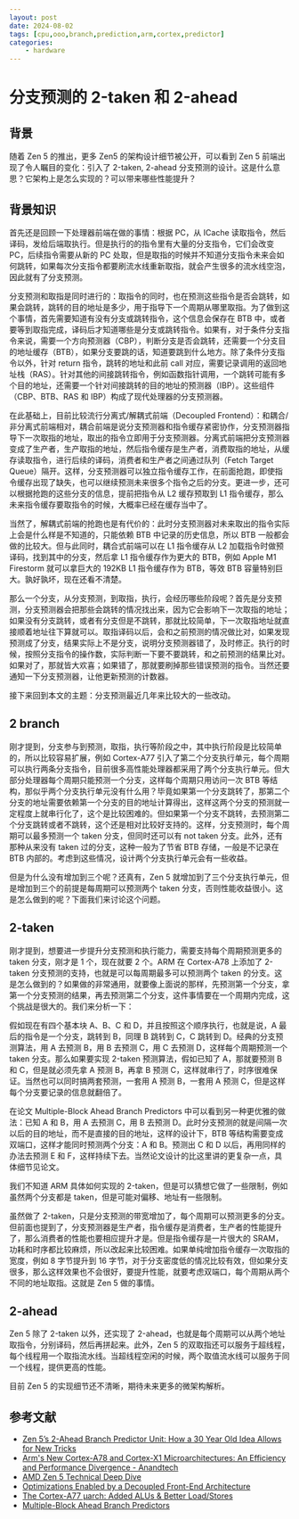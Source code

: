 ```yaml
---
layout: post
date: 2024-08-02
tags: [cpu,ooo,branch,prediction,arm,cortex,predictor]
categories:
    - hardware
---
```


# 分支预测的 2-taken 和 2-ahead

## 背景

随着 Zen 5 的推出，更多 Zen5 的架构设计细节被公开，可以看到 Zen 5 前端出现了令人瞩目的变化：引入了 2-taken, 2-ahead 分支预测的设计。这是什么意思？它架构上是怎么实现的？可以带来哪些性能提升？

<!-- more -->

## 背景知识

首先还是回顾一下处理器前端在做的事情：根据 PC，从 ICache 读取指令，然后译码，发给后端取执行。但是执行的的指令里有大量的分支指令，它们会改变 PC，后续指令需要从新的 PC 处取，但是取指的时候并不知道分支指令未来会如何跳转，如果每次分支指令都要刷流水线重新取指，就会产生很多的流水线空泡，因此就有了分支预测。

分支预测和取指是同时进行的：取指令的同时，也在预测这些指令是否会跳转，如果会跳转，跳转的目的地址是多少，用于指导下一个周期从哪里取指。为了做到这个事情，首先需要知道有没有分支或跳转指令，这个信息会保存在 BTB 中，或者要等到取指完成，译码后才知道哪些是分支或跳转指令。如果有，对于条件分支指令来说，需要一个方向预测器（CBP），判断分支是否会跳转，还需要一个分支目的地址缓存（BTB），如果分支要跳的话，知道要跳到什么地方。除了条件分支指令以外，针对 return 指令，跳转的地址和此前 call 对应，需要记录调用的返回地址栈（RAS）。针对其他的间接跳转指令，例如函数指针调用，一个跳转可能有多个目的地址，还需要一个针对间接跳转的目的地址的预测器（IBP）。这些组件（CBP、BTB、RAS 和 IBP）构成了现代处理器的分支预测器。

在此基础上，目前比较流行分离式/解耦式前端（Decoupled Frontend）：和耦合/非分离式前端相对，耦合前端是说分支预测器和指令缓存紧密协作，分支预测器指导下一次取指的地址，取出的指令立即用于分支预测器。分离式前端把分支预测器变成了生产者，生产取指的地址，然后指令缓存是生产者，消费取指的地址，从缓存读取指令，进行后续的译码，消费者和生产者之间通过队列（Fetch Target Queue）隔开。这样，分支预测器可以独立指令缓存工作，在前面抢跑，即使指令缓存出现了缺失，也可以继续预测未来很多个指令之后的分支。更进一步，还可以根据抢跑的这些分支的信息，提前把指令从 L2 缓存预取到 L1 指令缓存，那么未来指令缓存要取指令的时候，大概率已经在缓存当中了。

当然了，解耦式前端的抢跑也是有代价的：此时分支预测器对未来取出的指令实际上会是什么样是不知道的，只能依赖 BTB 中记录的历史信息，所以 BTB 一般都会做的比较大。但与此同时，耦合式前端可以在 L1 指令缓存从 L2 加载指令时做预译码，找到其中的分支，然后拿 L1 指令缓存作为更大的 BTB，例如 Apple M1 Firestorm 就可以拿巨大的 192KB L1 指令缓存作为 BTB，等效 BTB 容量特别巨大。孰好孰坏，现在还看不清楚。

那么一个分支，从分支预测，到取指，执行，会经历哪些阶段呢？首先是分支预测，分支预测器会把那些会跳转的情况找出来，因为它会影响下一次取指的地址；如果没有分支跳转，或者有分支但是不跳转，那就比较简单，下一次取指地址就直接顺着地址往下算就可以。取指译码以后，会和之前预测的情况做比对，如果发现预测成了分支，结果实际上不是分支，说明分支预测器错了，及时修正。执行的时候，按照分支指令的操作数，实际判断一下要不要跳转，和之前预测的结果比对。如果对了，那就皆大欢喜；如果错了，那就要刷掉那些错误预测的指令。当然还要通知一下分支预测器，让他更新预测的计数器。

接下来回到本文的主题：分支预测最近几年来比较大的一些改动。

## 2 branch

刚才提到，分支参与到预测，取指，执行等阶段之中，其中执行阶段是比较简单的，所以比较容易扩展，例如 Cortex-A77 引入了第二个分支执行单元，每个周期可以执行两条分支指令，目前很多高性能处理器都采用了两个分支执行单元。但大部分处理器每个周期只能预测一个分支，这样每个周期只用访问一次 BTB 等结构，那似乎两个分支执行单元没有什么用？毕竟如果第一个分支跳转了，那第二个分支的地址需要依赖第一个分支的目的地址计算得出，这样这两个分支的预测就一定程度上就串行化了，这个是比较困难的。但如果第一个分支不跳转，去预测第二个分支跳转或者不跳转，这个还是相对比较好支持的。这样，分支预测时，每个周期可以最多预测一个 taken 分支，但同时还可以有 not taken 分支。此外，还有那种从来没有 taken 过的分支，这种一般为了节省 BTB 存储，一般是不记录在 BTB 内部的。考虑到这些情况，设计两个分支执行单元会有一些收益。

但是为什么没有增加到三个呢？还真有，Zen 5 就增加到了三个分支执行单元，但是增加到三个的前提是每周期可以预测两个 taken 分支，否则性能收益很小。这是怎么做到的呢？下面我们来讨论这个问题。

## 2-taken

刚才提到，想要进一步提升分支预测和执行能力，需要支持每个周期预测更多的 taken 分支，刚才是 1 个，现在就要 2 个。ARM 在 Cortex-A78 上添加了 2-taken 分支预测的支持，也就是可以每周期最多可以预测两个 taken 的分支。这是怎么做到的？如果做的非常通用，就要像上面说的那样，先预测第一个分支，拿第一个分支预测的结果，再去预测第二个分支，这件事情要在一个周期内完成，这个挑战是很大的。我们来分析一下：

假如现在有四个基本块 A、B、C 和 D，并且按照这个顺序执行，也就是说，A 最后的指令是一个分支，跳转到 B，同理 B 跳转到 C，C 跳转到 D。经典的分支预测算法，用 A 去预测 B，用 B 去预测 C，用 C 去预测 D，这样每个周期预测一个 taken 分支。那么如果要实现 2-taken 预测算法，假如已知了 A，那就要预测 B 和 C，但是就必须先拿 A 预测 B，再拿 B 预测 C，这样就串行了，时序很难保证。当然也可以同时搞两套预测，一套用 A 预测 B，一套用 A 预测 C，但是这样每个分支要记录的信息就翻倍了。

在论文 Multiple-Block Ahead Branch Predictors 中可以看到另一种更优雅的做法：已知 A 和 B，用 A 去预测 C，用 B 去预测 D。此时分支预测的就是间隔一次以后的目的地址，而不是直接的目的地址，这样的设计下，BTB 等结构需要变成双端口，这样才能同时预测两个分支：A 和 B。预测出 C 和 D 以后，再用同样的办法去预测 E 和 F，这样持续下去。当然论文设计的比这里讲的更复杂一点，具体细节见论文。

我们不知道 ARM 具体如何实现的 2-taken，但是可以猜想它做了一些限制，例如虽然两个分支都是 taken，但是可能对偏移、地址有一些限制。

虽然做了 2-taken，只是分支预测的带宽增加了，每个周期可以预测更多的分支。但前面也提到了，分支预测器是生产者，指令缓存是消费者，生产者的性能提升了，那么消费者的性能也要相应提升才是。但是指令缓存是一片很大的 SRAM，功耗和时序都比较麻烦，所以改起来比较困难。如果单纯增加指令缓存一次取指的宽度，例如 8 字节提升到 16 字节，对于分支密度低的情况比较有效，但如果分支很多，那么这样效果也不会很好，要提升性能，就要考虑双端口，每个周期从两个不同的地址取指。这就是 Zen 5 做的事情。

## 2-ahead

Zen 5 除了 2-taken 以外，还实现了 2-ahead，也就是每个周期可以从两个地址取指令，分别译码，然后再拼起来。此外，Zen 5 的双取指还可以服务于超线程，每个线程用一个取指流水线。当超线程空闲的时候，两个取值流水线可以服务于同一个线程，提供更高的性能。

目前 Zen 5 的实现细节还不清晰，期待未来更多的微架构解析。

## 参考文献

- [Zen 5’s 2-Ahead Branch Predictor Unit: How a 30 Year Old Idea Allows for New Tricks](https://chipsandcheese.com/2024/07/26/zen-5s-2-ahead-branch-predictor-unit-how-30-year-old-idea-allows-for-new-tricks/)
- [Arm's New Cortex-A78 and Cortex-X1 Microarchitectures: An Efficiency and Performance Divergence - Anandtech](https://www.anandtech.com/show/15813/arm-cortex-a78-cortex-x1-cpu-ip-diverging/2)
- [AMD Zen 5 Technical Deep Dive](https://www.techpowerup.com/review/amd-zen-5-technical-deep-dive/3.html)
- [Optimizations Enabled by a Decoupled Front-End Architecture](https://cseweb.ucsd.edu/~calder/papers/UCSD-CS00-645.pdf)
- [The Cortex-A77 µarch: Added ALUs & Better Load/Stores](https://www.anandtech.com/show/14384/arm-announces-cortexa77-cpu-ip/3)
- [Multiple-Block Ahead Branch Predictors](https://dl.acm.org/doi/pdf/10.1145/237090.237169)

